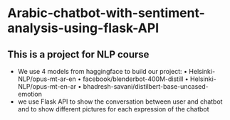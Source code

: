 # Arabic-chatbot-with-sentiment-analysis-using-flask-API
## This is a project for NLP course 
-	We use 4 models from haggingface to build our project:
                                 •	Helsinki-NLP/opus-mt-ar-en
                                 •	facebook/blenderbot-400M-distill
                                 •	Helsinki-NLP/opus-mt-en-ar
                                 •	bhadresh-savani/distilbert-base-uncased-emotion
-	we use Flask API to show the conversation between user and chatbot and to show different pictures for each expression of the chatbot


